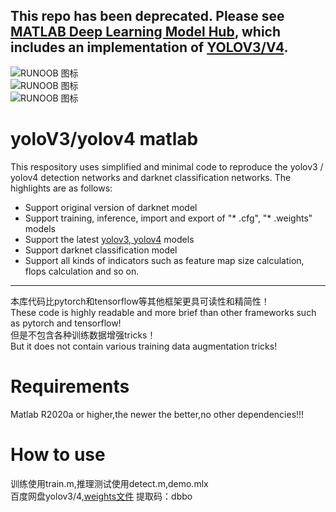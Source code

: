 This repo has been deprecated. Please see [MATLAB Deep Learning Model Hub](https://github.com/matlab-deep-learning/MATLAB-Deep-Learning-Model-Hub), which includes an implementation of [YOLOV3/V4](https://github.com/matlab-deep-learning/MATLAB-Deep-Learning-Model-Hub#object-detection-).
---

![RUNOOB 图标](https://github.com/cuixing158/yolov3-yolov4-matlab/blob/master/images/importerExporter.png)<br>
![RUNOOB 图标](https://github.com/cuixing158/yolov3-yolov4-matlab/blob/master/images/yolov4Detect.jpg)<br>
![RUNOOB 图标](https://github.com/cuixing158/yolov3-yolov4-matlab/blob/master/images/dogYolov4Detect.jpg)<br>

# yoloV3/yolov4 matlab
This respository uses simplified and minimal code to reproduce the yolov3 / yolov4 detection networks and darknet classification networks. The highlights are as follows:<br>
- Support original version of darknet model<br>
- Support training, inference, import and export of "* .cfg", "* .weights" models<br>
- Support the latest [yolov3, yolov4](https://github.com/AlexeyAB/darknet) models<br>
- Support darknet classification model<br>
- Support all kinds of indicators such as feature map size calculation, flops calculation and so on.<br>

---
本库代码比pytorch和tensorflow等其他框架更具可读性和精简性！<br>
These code is highly readable and more brief than other frameworks such as pytorch and tensorflow!<br>
但是不包含各种训练数据增强tricks！<br>
But it does not contain various training data augmentation tricks!<br>

# Requirements
Matlab R2020a or higher,the newer the better,no other dependencies!!!

# How to use
训练使用train.m,推理测试使用detect.m,demo.mlx<br>
百度网盘yolov3/4,[weights文件](https://pan.baidu.com/s/1UvPKSlT7K3hzeXof4ovN_A) 提取码：dbbo
